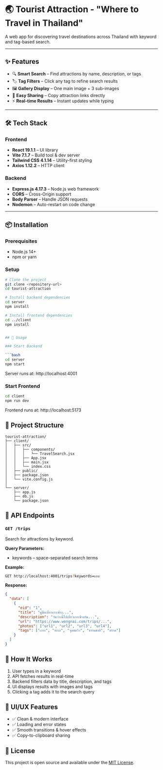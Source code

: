 # 🌏 Tourist Attraction - "Where to Travel in Thailand"

A web app for discovering travel destinations across Thailand with keyword and tag-based search.

---

## ✨ Features

- 🔍 **Smart Search** – Find attractions by name, description, or tags  
- 🏷️ **Tag Filters** – Click any tag to refine search results  
- 🖼️ **Gallery Display** – One main image + 3 sub-images  
- 🔗 **Easy Sharing** – Copy attraction links directly  
- ⚡ **Real-time Results** – Instant updates while typing  

---

## 🛠 Tech Stack

### Frontend
- **React 19.1.1** – UI library  
- **Vite 7.1.7** – Build tool & dev server  
- **Tailwind CSS 4.1.14** – Utility-first styling  
- **Axios 1.12.2** – HTTP client  

### Backend
- **Express.js 4.17.3** – Node.js web framework  
- **CORS** – Cross-Origin support  
- **Body Parser** – Handle JSON requests  
- **Nodemon** – Auto-restart on code change  

---

## 📦 Installation

### Prerequisites
- Node.js 14+  
- npm or yarn  

### Setup

```bash
# Clone the project
git clone <repository-url>
cd tourist-attraction

# Install backend dependencies
cd server
npm install

# Install frontend dependencies
cd ../client
npm install


## 🚀 Usage

### Start Backend

```bash
cd server
npm start
```

Server runs at: http://localhost:4001

### Start Frontend

```bash
cd client
npm run dev
```

Frontend runs at: http://localhost:5173


## 📁 Project Structure

```
tourist-attraction/
├── client/                    
│   ├── src/
│   │   ├── components/
│   │   │   └── TravelSearch.jsx    
│   │   ├── App.jsx                
│   │   ├── main.jsx          
│   │   └── index.css       
│   ├── public/               
│   ├── package.json
│   └── vite.config.js
│
└── server/                 
    ├── app.js                
    ├── db.js                  
    └── package.json
```

## 🔌 API Endpoints

### `GET /trips`

Search for attractions by keyword.

**Query Parameters:**
- keywords – space-separated search terms

**Example:**
```bash
GET http://localhost:4001/trips?keywords=เกาะ
```

**Response:**
```json
{
  "data": [
    {
      "eid": "1",
      "title": "คู่มือเที่ยวเกาะช้าง...",
      "description": "วันว่างนี้ไปเที่ยวเกาะช้างกัน...",
      "url": "https://www.wongnai.com/trips/...",
      "photos": ["url1", "url2", "url3", "url4"],
      "tags": ["เกาะ", "ทะเล", "จุดชมวิว", "ธรรมชาติ", "ตราด"]
    }
  ]
}
```

## 🎯 How It Works

1. User types in a keyword
2. API fetches results in real-time
3. Backend filters data by title, description, and tags
4. UI displays results with images and tags
5. Clicking a tag adds it to the search query

## 🎨 UI/UX Features

- ✅ Clean & modern interface
- ✅ Loading and error states
- ✅ Smooth transitions & hover effects
- ✅ Copy-to-clipboard sharing

## 📝 License

This project is open source and available under the [MIT License](LICENSE).

